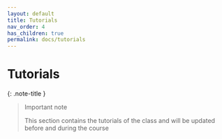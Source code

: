 ```yaml
---
layout: default
title: Tutorials
nav_order: 4
has_children: true
permalink: docs/tutorials
---
```


# Tutorials

{: .note-title }
> Important note
>
> This section contains the tutorials of the class and will be updated before and during the course



